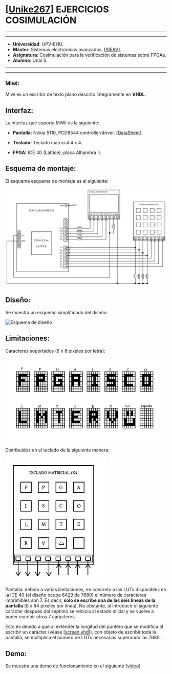 # [[Unike267](https://github.com/Unike267)] EJERCICIOS COSIMULACIÓN
---
---

- **Universidad**: UPV-EHU.
- **Máster**: Sistemas electrónicos avanzados, [[SIEAV](https://github.com/umarcor/SIEAV)].
- **Asignatura**: Cosimulación para la verificación de sistemas sobre FPGAs.
- **Alumno**: Unai S.

---
---

### Miwi:

Miwi es un escritor de texto plano descrito íntegramente en **VHDL**.

## Interfaz:

La interfaz que soporta MiWi es la siguiente:

- **Pantalla:** Nokia 5110, PCD8544 controller/driver. [[DataSheet](https://github.com/EleonoreMizo/pedalevite/blob/master/doc/datasheets/Philips%20PCD8544%20-%20IC%2C%2048x84%20pixels%20matrix%20LCD%20controller%20(Nokia%205110).pdf)]

- **Teclado:** Teclado matricial 4 x 4.

- **FPGA:** ICE 40 (Lattice), placa Alhambra II.

## Esquema de montaje:

El esquema esquema de montaje es el siguiente:

![Esquema de montaje](https://github.com/Unike267/Photos/blob/master/UNI-Photos/cosim/ESQUEMA_MONTAJE.png)

## Diseño:

Se muestra un esquema simplificado del diseño:

![Esquema de diseño](https://github.com/Unike267/Photos/blob/master/UNI-Photos/cosim/ESQUEMA_DISE%C3%91O.png)

## Limitaciones:

Caracteres soportados (6 x 8 pixeles por letra):

![Caracteres soportados](https://github.com/Unike267/Photos/blob/master/UNI-Photos/cosim/CARACTERES.png)

Distribuidos en el teclado de la siguiente manera:

![teclado](https://github.com/Unike267/Photos/blob/master/UNI-Photos/cosim/TECLADO.png)

Pantalla: debido a varias limitaciones, en concreto a las LUTs disponibles en la ICE 40 (el diseño ocupa 6429 de 7680) el número de caracteres imprimibles son 7. Es decir, **solo se escribe una de las seis lineas de la pantalla** (8 x 84 pixeles por linea). No obstante, al introducir el siguiente carácter después del séptimo se reinicia al estado inicial y se vuelve a poder escribir otros 7 caracteres. 

Esto es debido a que al extender la longitud del puntero que se modifica al escribir un carácter (véase [[screen.vhd]()]), con objeto de escribir toda la pantalla, se multiplica el número de LUTs necesarias superando las 7680.

## Demo:

Se muestra una demo de funcionamiento en el siguiente [[video](https://www.youtube.com/watch?v=qeRFKENe8lA)].
